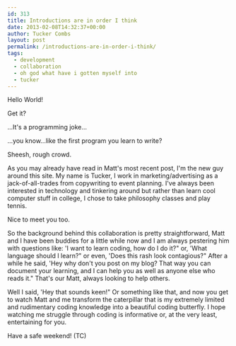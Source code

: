 ```yaml
---
id: 313
title: Introductions are in order I think
date: 2013-02-08T14:32:37+00:00
author: Tucker Combs
layout: post
permalink: /introductions-are-in-order-i-think/
tags:
  - development
  - collaboration
  - oh god what have i gotten myself into
  - tucker
---
```

Hello World!
  
Get it?
  
...It's a programming joke...
  
...you know...like the first program you learn to write?
  
Sheesh, rough crowd.
  
As you may already have read in Matt's most recent post, I'm the new guy around this site. My name is Tucker, I work in marketing/advertising as a jack-of-all-trades from copywriting to event planning. I've always been interested in technology and tinkering around but rather than learn cool computer stuff in college, I chose to take philosophy classes and play tennis.
  
Nice to meet you too.
  
So the background behind this collaboration is pretty straightforward, Matt and I have been buddies for a little while now and I am always pestering him with questions like: 'I want to learn coding, how do I do it?" or, 'What language should I learn?" or even, 'Does this rash look contagious?" After a while he said, 'Hey why don't you post on my blog? That way you can document your learning, and I can help you as well as anyone else who reads it." That's our Matt, always looking to help others.
  
Well I said, 'Hey that sounds keen!" Or something like that, and now you get to watch Matt and me transform the caterpillar that is my extremely limited and rudimentary coding knowledge into a beautiful coding butterfly.&nbsp;I hope watching me struggle through coding is informative or, at the very least, entertaining for you.
  

Have a safe weekend! (TC)